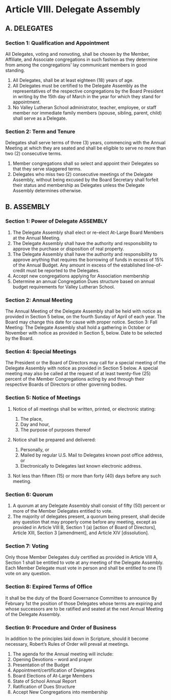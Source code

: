 # Article VIII. Delegate Assembly

## A. DELEGATES

### Section 1: Qualification and Appointment

All Delegates, voting and nonvoting, shall be chosen by the Member, Affiliate, and Associate congregations in such fashion as they determine from among the congregations’ lay communicant members in good standing. 

1. All Delegates, shall be at least eighteen (18) years of age. 
2. All Delegates must be certified to the Delegate Assembly as the representatives of the respective congregations by the Board President in writing by the 15th day of March in the year for which they stand for appointment. 
3. No Valley Lutheran School administrator, teacher, employee, or staff member nor immediate family members (spouse, sibling, parent, child) shall serve as a Delegate.

### Section 2: Term and Tenure 

Delegates shall serve terms of three (3) years, commencing with the Annual Meeting at which they are seated and shall be eligible to serve no more than two (2) consecutive terms. 

1. Member congregations shall so select and appoint their Delegates so that they serve staggered terms.
2. Delegates who miss two (2) consecutive meetings of the Delegate Assembly, without being excused by the Board Secretary shall forfeit their status and membership as Delegates unless the Delegate Assembly determines otherwise. 

## B. ASSEMBLY

### Section 1: Power of Delegate ASSEMBLY

1. The Delegate Assembly shall elect or re-elect At-Large Board Members at the Annual Meeting.
2. The Delegate Assembly shall have the authority and responsibility to approve the purchase or disposition of real property.
3. The Delegate Assembly shall have the authority and responsibility to approve anything that requires the borrowing of funds in excess of 15% of the Annual Budget. Any amount in excess of the established line-of-credit must be reported to the Delegates. 
4. Accept new congregations applying for Association membership
5. Determine an annual Congregation Dues structure based on annual budget requirements for Valley Lutheran School.  

### Section 2: Annual Meeting

The Annual Meeting of the Delegate Assembly shall be held with notice as provided in Section 5 below, on the fourth Sunday of April of each year.  The Board may change this date for cause with proper notice.
Section 3: Fall Meeting: 
The Delegate Assembly shall hold a gathering in October or November with notice as provided in Section 5, below. Date to be selected by the Board.

### Section 4: Special Meetings

The President or the Board of Directors may call for a special meeting of the Delegate Assembly with notice as provided in Section 5 below. A special meeting may also be called at the request of at least twenty-five (25) percent of the Member Congregations acting by and through their respective Boards of Directors or other governing bodies.

### Section 5: Notice of Meetings

1.  Notice of all meetings shall be written, printed, or electronic stating:

    1. The place, 
    2. Day and hour, 
    3. The purpose of purposes thereof

2. Notice shall be prepared and delivered:

    1. Personally, or
    2. Mailed by regular U.S. Mail to Delegates known post office address, or
    3. Electronically to Delegates last known electronic address. 

3. Not less than fifteen (15) or more than forty (40) days before any such meeting.

### Section 6: Quorum

1. A quorum at any Delegate Assembly shall consist of fifty (50) percent or more of the Member Delegates entitled to vote. 
2. The majority of delegates present, a quorum being present, shall decide any question that may properly come before any meeting, except as provided in Article VIII B, Section 1 (a) [action of Board of Directors], Article XIII, Section 3 [amendment], and Article XIV [dissolution].

### Section 7: Voting

Only those Member Delegates duly certified as provided in Article VIII A, Section 1 shall be entitled to vote at any meeting of the Delegate Assembly. Each Member Delegate must vote in person and shall be entitled to one (1) vote on any question.

### Section 8: Expired Terms of Office

It shall be the duty of the Board Governance Committee to announce By February 1st the position of those Delegates whose terms are expiring and whose successors are to be ratified and seated at the next Annual Meeting of the Delegate Assembly.

### Section 9: Procedure and Order of Business

In addition to the principles laid down in Scripture, should it become necessary, Robert’s Rules of Order will prevail at meetings.

1. The agenda for the Annual meeting will include:
2. Opening Devotions – word and prayer
3. Presentation of the Budget
4. Appointment/certification of Delegates
5. Board Elections of At-Large Members
6. State of School Annual Report
7. Ratification of Dues Structure
8. Accept New Congregations into membership